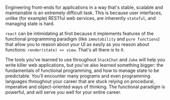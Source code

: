 Engineering front-ends for applications in a way that's stable, scalable and maintainable is an extremely difficult task. This is because user interfaces, unlike (for example) RESTful web services, are inherently `stateful`, and managing state is hard.

`react` can be intimidating at first because it implements features of the functional programming paradigm (like `immutability` and `pure functions`) that allow you to reason about your UI as easily as you reason about functions: `render(state) => view`. That's all there is to it.

The tools you've learned to use throughout `StackChat` and `Juke` will help you write killer web applications, but you've also learned something bigger: the fundamentals of functional programming, and how to manage state to be predictable. You'll encounter many programs and even programming languages throughout your career that are stuck relying on procedural, imperative and object-oriented ways of thinking. The functional paradigm is powerful, and will serve you well for your entire career.